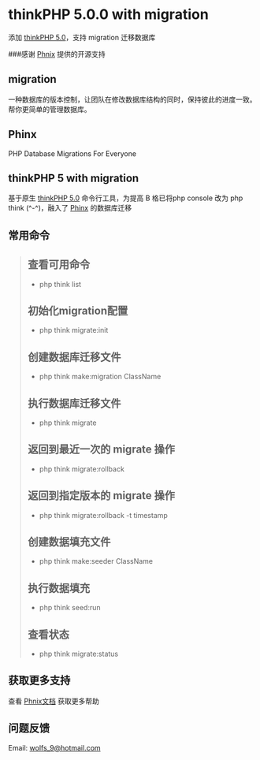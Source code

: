 # thinkPHP 5.0.0 with migration
添加 [thinkPHP 5.0](https://github.com/top-think/think)，支持 migration 迁移数据库

###感谢 [Phnix](https://phinx.org/) 提供的开源支持


migration
---------- 
一种数据库的版本控制，让团队在修改数据库结构的同时，保持彼此的进度一致。帮你更简单的管理数据库。

Phinx
-------
PHP Database Migrations For Everyone

thinkPHP 5 with migration
-------
基于原生 [thinkPHP 5.0](https://github.com/top-think/think) 命令行工具，为提高 B 格已将php console 改为 php think (^-^)，融入了 [Phinx](https://phinx.org/) 的数据库迁移

常用命令
-------
> ## 查看可用命令
>  + php think list
>
> ## 初始化migration配置
>  + php think migrate:init
>
> ## 创建数据库迁移文件 
>  + php think make:migration ClassName
> 
> ## 执行数据库迁移文件
>  + php think migrate
>
> ## 返回到最近一次的 migrate 操作
>  + php think migrate:rollback
> ## 返回到指定版本的 migrate 操作
>  + php think migrate:rollback -t timestamp
>
> ## 创建数据填充文件
>  + php think make:seeder ClassName
>
> ## 执行数据填充
>  + php think seed:run
>
> ## 查看状态
>  + php think migrate:status

获取更多支持
-----
查看 [Phnix文档](http://docs.phinx.org/en/latest) 获取更多帮助

问题反馈
----
 Email: wolfs_9@hotmail.com
